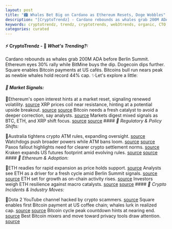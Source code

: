 ```yaml
---
layout: post
title: "🏙️ Whales Bet Big on Cardano as Ethereum Resets, Doge Wobbles"
description: "[CryptoTrendz] - Cardano rebounds as whales grab 200M ADA before Berlin Summit. Ethereum eyes 30% rally while BitMine buys the dip. Dogecoin dips further. Square enables Bitcoin payments at US cafés. Bitcoins bull run nears peak as newbie whales hold record 44% cap."
keywords: cryptotrendz, trendz, cryptotrends, web3trends, organic, CTO, Crypto, Bitcoin, ETH, Analyst, BTC, Token, Market
categories: curated
---
```


#### ⚡ CryptoTrendz - 📌 *What's Trending?:*

Cardano rebounds as whales grab 200M ADA before Berlin Summit. Ethereum eyes 30% rally while BitMine buys the dip. Dogecoin dips further. Square enables Bitcoin payments at US cafés. Bitcoins bull run nears peak as newbie whales hold record 44% cap. ✨Let's explore a little:


#### *🔖  Market Signals:*  

🔹Ethereum's open interest hints at a market reset, signaling renewed volatility. [source](https://s.avyag.com/6ejp) XRP prices coil near resistance, hinting at a potential upside breakout. [source](https://s.avyag.com/9jfb) [source](https://s.avyag.com/znyl) Bitcoin needs a fresh catalyst to avoid a deeper correction, say analysts. [source](https://s.avyag.com/jfkk) Markets digest mixed signals as BTC, ETH, and XRP shift focus. [source](https://s.avyag.com/nt1a) [source](https://s.avyag.com/geze) #### *🔖  Regulatory & Policy Shifts:*  

🔹Australia tightens crypto ATM rules, expanding oversight. [source](https://s.avyag.com/t1y0) Watchdogs push broader powers while ATM bans loom. [source](https://s.avyag.com/geze) [source](https://s.avyag.com/t1y0) Paxos fallout highlights need for clearer crypto settlement norms. [source](https://s.avyag.com/nt1a) Kraken expands US futures footprint amid evolving rules. [source](https://s.avyag.com/8mqv) [source](https://s.avyag.com/geze) #### *🔖  Ethereum & Adoption:*  

🔹ETH readies for rapid expansion as price holds support. [source](https://s.avyag.com/drhd) Analysts see ETH as a driver for a fresh cycle amid Berlin Summit signals. [source](https://s.avyag.com/z2xd) [source](https://s.avyag.com/drhd) ETH set for growth as on-chain activity rises. [source](https://s.avyag.com/6ejp) Investors weigh ETH resilience against macro catalysts. [source](https://s.avyag.com/z2xd) [source](https://s.avyag.com/drhd) #### *🔖  Crypto Incidents & Industry Moves:*  

🔹Dota 2 YouTube channel hacked by crypto scammers. [source](https://s.avyag.com/ztrh) Square enables first Bitcoin payment at US coffee chain; whales lurk in realized cap. [source](https://s.avyag.com/7g95) [source](https://s.avyag.com/sx0y) Bitcoin cycle peak countdown hints at nearing end. [source](https://s.avyag.com/4j3g) Best Bitcoin mixers and move toward privacy tools draw attention. [source](https://s.avyag.com/n8lk)